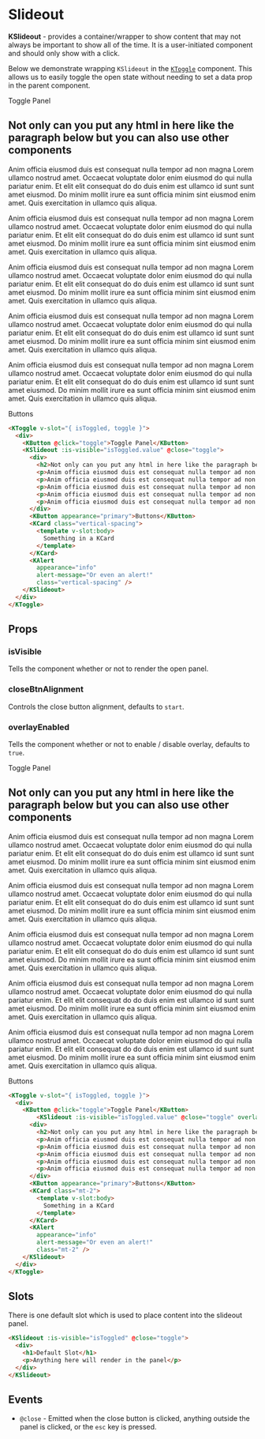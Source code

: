 # Slideout

**KSlideout** - provides a container/wrapper to show content that may not always be important to show all of the time. It is a user-initiated component and should only show with a click.

Below we demonstrate wrapping `KSlideout` in the [`KToggle`](/components/renderless/toggle) component. This allows us to easily toggle the open state without needing to set a data prop in the parent component.

<KToggle v-slot="{ isToggled, toggle }">
  <div>
    <KButton @click="toggle">Toggle Panel</KButton>
    <KSlideout :is-visible="isToggled.value" @close="toggle" >
      <div>
        <h2>Not only can you put any html in here like the paragraph below but you can also use other components</h2>
        <p>Anim officia eiusmod duis est consequat nulla tempor ad non magna Lorem ullamco nostrud amet. Occaecat voluptate dolor enim eiusmod do qui nulla pariatur enim. Et elit elit consequat do do duis enim est ullamco id sunt sunt amet eiusmod. Do minim mollit irure ea sunt officia minim sint eiusmod enim amet. Quis exercitation in ullamco quis aliqua.</p>
        <p>Anim officia eiusmod duis est consequat nulla tempor ad non magna Lorem ullamco nostrud amet. Occaecat voluptate dolor enim eiusmod do qui nulla pariatur enim. Et elit elit consequat do do duis enim est ullamco id sunt sunt amet eiusmod. Do minim mollit irure ea sunt officia minim sint eiusmod enim amet. Quis exercitation in ullamco quis aliqua.</p>
        <p>Anim officia eiusmod duis est consequat nulla tempor ad non magna Lorem ullamco nostrud amet. Occaecat voluptate dolor enim eiusmod do qui nulla pariatur enim. Et elit elit consequat do do duis enim est ullamco id sunt sunt amet eiusmod. Do minim mollit irure ea sunt officia minim sint eiusmod enim amet. Quis exercitation in ullamco quis aliqua.</p>
        <p>Anim officia eiusmod duis est consequat nulla tempor ad non magna Lorem ullamco nostrud amet. Occaecat voluptate dolor enim eiusmod do qui nulla pariatur enim. Et elit elit consequat do do duis enim est ullamco id sunt sunt amet eiusmod. Do minim mollit irure ea sunt officia minim sint eiusmod enim amet. Quis exercitation in ullamco quis aliqua.</p>
        <p>Anim officia eiusmod duis est consequat nulla tempor ad non magna Lorem ullamco nostrud amet. Occaecat voluptate dolor enim eiusmod do qui nulla pariatur enim. Et elit elit consequat do do duis enim est ullamco id sunt sunt amet eiusmod. Do minim mollit irure ea sunt officia minim sint eiusmod enim amet. Quis exercitation in ullamco quis aliqua.</p>
      </div>
      <KButton appearance="primary">Buttons</KButton>
      <KCard class="vertical-spacing">
        <template v-slot:body>
          Something in a KCard
        </template>
      </KCard>
      <KAlert
        appearance="info"
        alert-message="Or even an alert!"
        class="vertical-spacing" />
    </KSlideout>
  </div>
</KToggle>

```html
<KToggle v-slot="{ isToggled, toggle }">
  <div>
    <KButton @click="toggle">Toggle Panel</KButton>
    <KSlideout :is-visible="isToggled.value" @close="toggle">
      <div>
        <h2>Not only can you put any html in here like the paragraph below but you can also use other components</h2>
        <p>Anim officia eiusmod duis est consequat nulla tempor ad non magna Lorem ullamco nostrud amet. Occaecat voluptate dolor enim eiusmod do qui nulla pariatur enim. Et elit elit consequat do do duis enim est ullamco id sunt sunt amet eiusmod. Do minim mollit irure ea sunt officia minim sint eiusmod enim amet. Quis exercitation in ullamco quis aliqua.</p>
        <p>Anim officia eiusmod duis est consequat nulla tempor ad non magna Lorem ullamco nostrud amet. Occaecat voluptate dolor enim eiusmod do qui nulla pariatur enim. Et elit elit consequat do do duis enim est ullamco id sunt sunt amet eiusmod. Do minim mollit irure ea sunt officia minim sint eiusmod enim amet. Quis exercitation in ullamco quis aliqua.</p>
        <p>Anim officia eiusmod duis est consequat nulla tempor ad non magna Lorem ullamco nostrud amet. Occaecat voluptate dolor enim eiusmod do qui nulla pariatur enim. Et elit elit consequat do do duis enim est ullamco id sunt sunt amet eiusmod. Do minim mollit irure ea sunt officia minim sint eiusmod enim amet. Quis exercitation in ullamco quis aliqua.</p>
        <p>Anim officia eiusmod duis est consequat nulla tempor ad non magna Lorem ullamco nostrud amet. Occaecat voluptate dolor enim eiusmod do qui nulla pariatur enim. Et elit elit consequat do do duis enim est ullamco id sunt sunt amet eiusmod. Do minim mollit irure ea sunt officia minim sint eiusmod enim amet. Quis exercitation in ullamco quis aliqua.</p>
        <p>Anim officia eiusmod duis est consequat nulla tempor ad non magna Lorem ullamco nostrud amet. Occaecat voluptate dolor enim eiusmod do qui nulla pariatur enim. Et elit elit consequat do do duis enim est ullamco id sunt sunt amet eiusmod. Do minim mollit irure ea sunt officia minim sint eiusmod enim amet. Quis exercitation in ullamco quis aliqua.</p>
      </div>
      <KButton appearance="primary">Buttons</KButton>
      <KCard class="vertical-spacing">
        <template v-slot:body>
          Something in a KCard
        </template>
      </KCard>
      <KAlert
        appearance="info"
        alert-message="Or even an alert!"
        class="vertical-spacing" />
    </KSlideout>
  </div>
</KToggle>
```

## Props

### isVisible

Tells the component whether or not to render the open panel.

### closeBtnAlignment

Controls the close button alignment, defaults to `start`.

### overlayEnabled

Tells the component whether or not to enable / disable overlay, defaults to `true`.

<KToggle v-slot="{ isToggled, toggle }">
  <div>
    <KButton @click="toggle">Toggle Panel</KButton>
    <KSlideout :is-visible="isToggled.value" @close="toggle" overlay-enabled closeBtnAlignment='end'>
      <div>
        <h2>Not only can you put any html in here like the paragraph below but you can also use other components</h2>
        <p>Anim officia eiusmod duis est consequat nulla tempor ad non magna Lorem ullamco nostrud amet. Occaecat voluptate dolor enim eiusmod do qui nulla pariatur enim. Et elit elit consequat do do duis enim est ullamco id sunt sunt amet eiusmod. Do minim mollit irure ea sunt officia minim sint eiusmod enim amet. Quis exercitation in ullamco quis aliqua.</p>
        <p>Anim officia eiusmod duis est consequat nulla tempor ad non magna Lorem ullamco nostrud amet. Occaecat voluptate dolor enim eiusmod do qui nulla pariatur enim. Et elit elit consequat do do duis enim est ullamco id sunt sunt amet eiusmod. Do minim mollit irure ea sunt officia minim sint eiusmod enim amet. Quis exercitation in ullamco quis aliqua.</p>
        <p>Anim officia eiusmod duis est consequat nulla tempor ad non magna Lorem ullamco nostrud amet. Occaecat voluptate dolor enim eiusmod do qui nulla pariatur enim. Et elit elit consequat do do duis enim est ullamco id sunt sunt amet eiusmod. Do minim mollit irure ea sunt officia minim sint eiusmod enim amet. Quis exercitation in ullamco quis aliqua.</p>
        <p>Anim officia eiusmod duis est consequat nulla tempor ad non magna Lorem ullamco nostrud amet. Occaecat voluptate dolor enim eiusmod do qui nulla pariatur enim. Et elit elit consequat do do duis enim est ullamco id sunt sunt amet eiusmod. Do minim mollit irure ea sunt officia minim sint eiusmod enim amet. Quis exercitation in ullamco quis aliqua.</p>
        <p>Anim officia eiusmod duis est consequat nulla tempor ad non magna Lorem ullamco nostrud amet. Occaecat voluptate dolor enim eiusmod do qui nulla pariatur enim. Et elit elit consequat do do duis enim est ullamco id sunt sunt amet eiusmod. Do minim mollit irure ea sunt officia minim sint eiusmod enim amet. Quis exercitation in ullamco quis aliqua.</p>
      </div>
      <KButton appearance="primary">Buttons</KButton>
      <KCard class="mt-2">
        <template v-slot:body>
          Something in a KCard
        </template>
      </KCard>
      <KAlert
        appearance="info"
        alert-message="Or even an alert!"
        class="mt-2" />
    </KSlideout>
  </div>
</KToggle>

```html
<KToggle v-slot="{ isToggled, toggle }">
  <div>
    <KButton @click="toggle">Toggle Panel</KButton>
        <KSlideout :is-visible="isToggled.value" @close="toggle" overlay-enabled closeBtnAlignment='end'>
      <div>
        <h2>Not only can you put any html in here like the paragraph below but you can also use other components</h2>
        <p>Anim officia eiusmod duis est consequat nulla tempor ad non magna Lorem ullamco nostrud amet. Occaecat voluptate dolor enim eiusmod do qui nulla pariatur enim. Et elit elit consequat do do duis enim est ullamco id sunt sunt amet eiusmod. Do minim mollit irure ea sunt officia minim sint eiusmod enim amet. Quis exercitation in ullamco quis aliqua.</p>
        <p>Anim officia eiusmod duis est consequat nulla tempor ad non magna Lorem ullamco nostrud amet. Occaecat voluptate dolor enim eiusmod do qui nulla pariatur enim. Et elit elit consequat do do duis enim est ullamco id sunt sunt amet eiusmod. Do minim mollit irure ea sunt officia minim sint eiusmod enim amet. Quis exercitation in ullamco quis aliqua.</p>
        <p>Anim officia eiusmod duis est consequat nulla tempor ad non magna Lorem ullamco nostrud amet. Occaecat voluptate dolor enim eiusmod do qui nulla pariatur enim. Et elit elit consequat do do duis enim est ullamco id sunt sunt amet eiusmod. Do minim mollit irure ea sunt officia minim sint eiusmod enim amet. Quis exercitation in ullamco quis aliqua.</p>
        <p>Anim officia eiusmod duis est consequat nulla tempor ad non magna Lorem ullamco nostrud amet. Occaecat voluptate dolor enim eiusmod do qui nulla pariatur enim. Et elit elit consequat do do duis enim est ullamco id sunt sunt amet eiusmod. Do minim mollit irure ea sunt officia minim sint eiusmod enim amet. Quis exercitation in ullamco quis aliqua.</p>
        <p>Anim officia eiusmod duis est consequat nulla tempor ad non magna Lorem ullamco nostrud amet. Occaecat voluptate dolor enim eiusmod do qui nulla pariatur enim. Et elit elit consequat do do duis enim est ullamco id sunt sunt amet eiusmod. Do minim mollit irure ea sunt officia minim sint eiusmod enim amet. Quis exercitation in ullamco quis aliqua.</p>
      </div>
      <KButton appearance="primary">Buttons</KButton>
      <KCard class="mt-2">
        <template v-slot:body>
          Something in a KCard
        </template>
      </KCard>
      <KAlert
        appearance="info"
        alert-message="Or even an alert!"
        class="mt-2" />
    </KSlideout>
  </div>
</KToggle>
```
## Slots

There is one default slot which is used to place content into the slideout panel.

```html
<KSlideout :is-visible="isToggled" @close="toggle">
  <div>
    <h1>Default Slot</h1>
    <p>Anything here will render in the panel</p>
  </div>
</KSlideout>
```

## Events

- `@close` - Emitted when the close button is clicked, anything outside the panel is clicked, or the `esc` key is pressed.

<style lang="scss" scoped>
.vertical-spacing {
  margin-top: $kui-space-40;
}
</style>